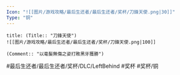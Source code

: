 ```yaml
---
Icon: "![[图片/游戏攻略/最后生还者/最后生还者/奖杯/刀鋒天使.png|30]]"
Type: "铜"
---
```

```ad-common-bronze-trophy
title: (Title:: "刀鋒天使")
![[图片/游戏攻略/最后生还者/最后生还者/奖杯/刀鋒天使.png|100]]

(Comment:: "以毫髮無傷之姿打敗黑牙獲勝")
```

#最后生还者/最后生还者/奖杯/DLC/LeftBehind #奖杯 #奖杯/铜
